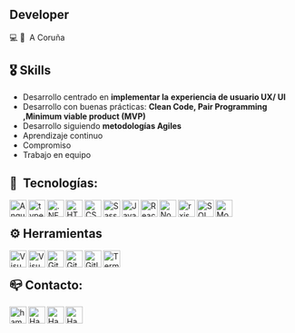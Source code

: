 ## Developer
💻 🏡 &nbsp;A Coruña


## 🎖&nbsp;Skills

- Desarrollo centrado en **implementar la** **experiencia de usuario UX/ UI**
- Desarrollo con buenas prácticas: **Clean Code, Pair Programming ,Minimum viable product (MVP)**
- Desarrollo siguiendo **metodologías Agiles**
- Aprendizaje continuo
- Compromiso
- Trabajo en equipo

##  📌 &nbsp;Tecnologías:

<img align="left" alt="Angular"  height="30px" src="https://cdn.svgporn.com/logos/angular-icon.svg" />

<img align="left"  alt="typescript"  height="30px" src="https://cdn.svgporn.com/logos/typescript-icon.svg"/>
&nbsp;
<img align="left" alt=".NET" height="30px" src="https://cdn.svgporn.com/logos/dotnet.svg" />
&nbsp;
<img align="left" alt="HTML5" height="30px" src="https://cdn.svgporn.com/logos/html-5.svg" />
&nbsp;
<img align="left" alt="CSS3" height="30px" src="https://cdn.svgporn.com/logos/css-3.svg" />
&nbsp;
<img align="left" alt="Sass" height="30px" src="https://cdn.svgporn.com/logos/sass.svg" />
&nbsp;
<img align="left" alt="JavaScript" height="30px" src="https://cdn.svgporn.com/logos/javascript.svg" />
&nbsp;
<img align="left" alt="React" height="30px" src="https://cdn.svgporn.com/logos/react.svg" />
&nbsp;
<img align="left" alt="Node.js" height="30px" src="https://cdn.svgporn.com/logos/nodejs.svg" />
&nbsp;
<img align="left" alt="rxjs" height="30px" src="https://cdn.svgporn.com/logos/reactivex.svg" />
&nbsp;
<img align="left" alt="SQL" height="30px" src="https://cdn.svgporn.com/logos/mysql.svg" />
&nbsp;
<img align="left" alt="MongoDB" height="30px" src="https://cdn.svgporn.com/logos/mongodb.svg" />

<br />

## ⚙️ Herramientas

<img align="left" alt="Visual Studio Code" height="30px" src="https://cdn.svgporn.com/logos/visual-studio-code.svg" />
<img align="left" alt="Visual Studio" height="30px" src="https://cdn.svgporn.com/logos/visual-studio.svg" />
<img align="left" alt="Git" height="30px" src="https://cdn.svgporn.com/logos/git-icon.svg" />
<img align="left" alt="GitHub"  height="30px" src="https://cdn.svgporn.com/logos/github-icon.svg" />
<img align="left" alt="Gitlab"  height="30px" src="https://cdn.svgporn.com/logos/gitlab.svg" />
<img align="left" alt="Terminal" height="30px" src="https://cdn.svgporn.com/logos/terminal.svg" />

<br />

##  📪  Contacto:

[<img align="left" alt="hamelshmc.github.io" height="30px" src="https://cdn.svgporn.com/logos/google-marketing-platform.svg" />][website]
[<img align="left" alt="Hamelshmc | Twitter" height="30px" src="https://cdn.svgporn.com/logos/twitter.svg" />][twitter]
[<img align="left" alt="Hamelshmc | LinkedIn" height="30px" src="https://cdn.svgporn.com/logos/linkedin-icon.svg" />][linkedin]
[<img align="left" alt="Hamelshmc  | Instagram" height="30px" src="https://cdn.svgporn.com/logos/instagram-icon.svg" />][instagram]


[website]: https://hamelshmc.github.io/
[twitter]: https://twitter.com/HamelHMC
[instagram]: https://www.instagram.com/hamelhmc/
[linkedin]: https://www.linkedin.com/in/hamelhmc/
